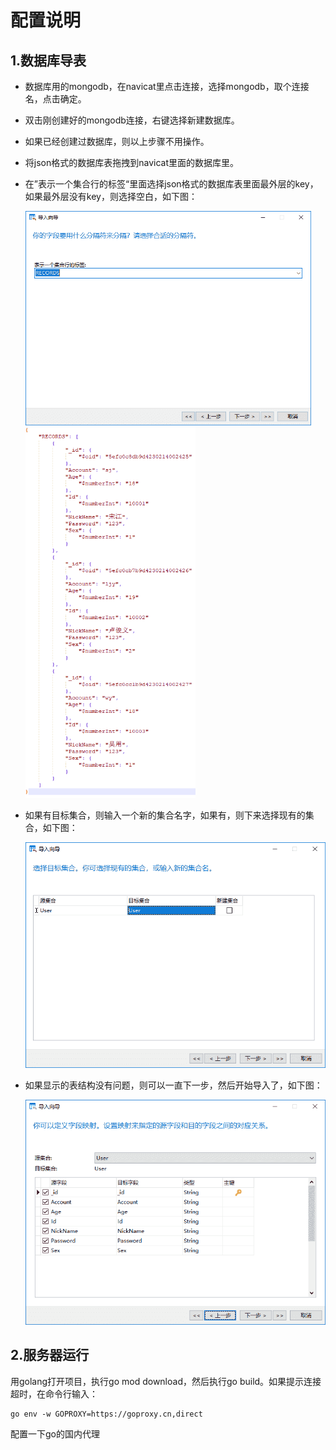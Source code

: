 # 配置说明

## 1.数据库导表

- 数据库用的mongodb，在navicat里点击连接，选择mongodb，取个连接名，点击确定。

- 双击刚创建好的mongodb连接，右键选择新建数据库。

- 如果已经创建过数据库，则以上步骤不用操作。

- 将json格式的数据库表拖拽到navicat里面的数据库里。

- 在”表示一个集合行的标签“里面选择json格式的数据库表里面最外层的key，如果最外层没有key，则选择空白，如下图：

  <img src="pic\1-2.png" alt="1-2" style="zoom:67%;" /><img src="pic\1-1.png" style="zoom: 67%;" />

- 如果有目标集合，则输入一个新的集合名字，如果有，则下来选择现有的集合，如下图：

  <img src="pic\1-3.png" alt="1-3" style="zoom: 80%;" />

- 如果显示的表结构没有问题，则可以一直下一步，然后开始导入了，如下图：

  <img src="pic\1-4.png" alt="1-4" style="zoom:80%;" />

## 2.服务器运行

用golang打开项目，执行go mod download，然后执行go build。如果提示连接超时，在命令行输入：

```
go env -w GOPROXY=https://goproxy.cn,direct
```

配置一下go的国内代理